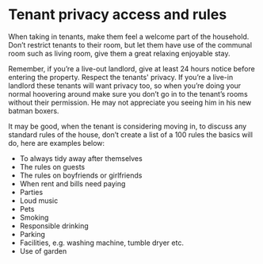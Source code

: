 Tenant privacy access and rules
===============================
When taking in tenants, make them feel a welcome part of the household. Don’t
restrict tenants to their room, but let them have use of the communal room such
as living room, give them a great relaxing enjoyable stay.

Remember, if you’re a live-out landlord, give at least 24 hours notice before
entering the property. Respect the tenants' privacy. If you’re a live-in landlord
these tenants will want privacy too, so when you’re doing your normal hoovering
around make sure you don’t go in to the tenant’s rooms without their permission.
He may not appreciate you seeing him in his new batman boxers.

It may be good, when the tenant is considering moving in, to discuss any
standard rules of the house, don’t create a list of a 100 rules the basics will
do, here are examples below:

* To always tidy away after themselves
* The rules on guests
* The rules on boyfriends or girlfriends
* When rent and bills need paying
* Parties
* Loud music
* Pets
* Smoking
* Responsible drinking
* Parking
* Facilities, e.g. washing machine, tumble dryer etc.
* Use of garden
